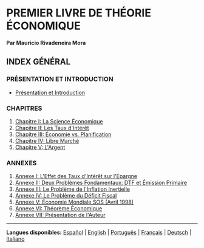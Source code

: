 # PREMIER LIVRE DE THÉORIE ÉCONOMIQUE

**Par Mauricio Rivadeneira Mora**

## INDEX GÉNÉRAL

### PRÉSENTATION ET INTRODUCTION
- [Présentation et Introduction](01-presentacion-introduccion-fr.md)

### CHAPITRES

1. [Chapitre I: La Science Économique](02-capitulo-i-ciencia-economica-fr.md)
2. [Chapitre II: Les Taux d'Intérêt](03-capitulo-ii-tasas-interes-fr.md)
3. [Chapitre III: Économie vs. Planification](04-capitulo-iii-economia-vs-planificacion-fr.md)
4. [Chapitre IV: Libre Marché](05-capitulo-iv-libre-mercado-fr.md)
5. [Chapitre V: L'Argent](06-capitulo-v-dinero-fr.md)

### ANNEXES

1. [Annexe I: L'Effet des Taux d'Intérêt sur l'Épargne](08-anexo-01-ahorro-tasa-interes-fr.md)
2. [Annexe II: Deux Problèmes Fondamentaux: DTF et Émission Primaire](09-anexo-02-dtf-emision-primaria-fr.md)
3. [Annexe III: Le Problème de l'Inflation Inertielle](10-anexo-03-inflacion-inercial-fr.md)
4. [Annexe IV: Le Problème du Déficit Fiscal](11-anexo-04-deficit-fiscal-fr.md)
5. [Annexe V: Économie Mondiale SOS (Avril 1998)](12-anexo-05-economia-mundial-sos-fr.md)
6. [Annexe VI: Théorème Économique](13-anexo-06-teorema-economico-fr.md)
7. [Annexe VII: Présentation de l'Auteur](14-anexo-07-presentacion-autor-fr.md)

---

**Langues disponibles:** [Español](00-indice-general-es.md) | [English](00-indice-general-en.md) | [Português](00-indice-general-pt.md) | [Français](00-indice-general-fr.md) | [Deutsch](00-indice-general-de.md) | [Italiano](00-indice-general-it.md)
